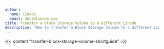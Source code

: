 ```yaml
---
author:
  name: Linode
  email: docs@linode.com
title: Transfer a Block Storage Volume to a Different Linode
description: "How to transfer a Block Storage Volume to a different Linode within the same data center."
---
```


{{< content "transfer-block-storage-volume-shortguide" >}}